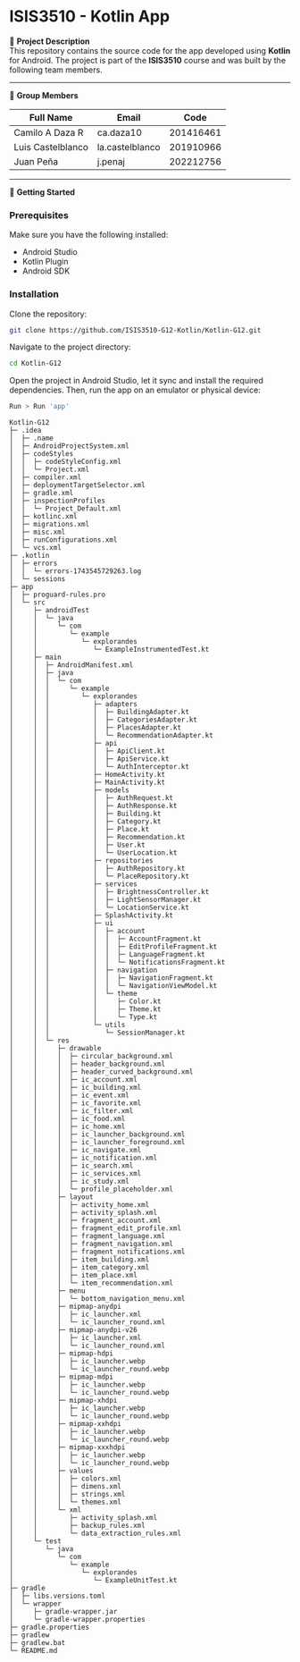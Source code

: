 # ISIS3510 - Kotlin App

📌 **Project Description**  
This repository contains the source code for the app developed using **Kotlin** for Android. The project is part of the **ISIS3510** course and was built by the following team members.

---

👥 **Group Members**

| Full Name                          | Email             | Code       |
|-----------------------------------|-------------------|------------|
| Camilo A Daza R                   | ca.daza10         | 201416461  |
| Luis Castelblanco                 | la.castelblanco   | 201910966  |
| Juan Peña                         | j.penaj           | 202212756  |

---

🚀 **Getting Started**

### Prerequisites  
Make sure you have the following installed:

- Android Studio  
- Kotlin Plugin  
- Android SDK  

### Installation

Clone the repository:
```bash
git clone https://github.com/ISIS3510-G12-Kotlin/Kotlin-G12.git
```
Navigate to the project directory:
```bash
cd Kotlin-G12
```
Open the project in Android Studio, let it sync and install the required dependencies.
Then, run the app on an emulator or physical device:
```bash
Run > Run 'app'
```


```
Kotlin-G12
├─ .idea
│  ├─ .name
│  ├─ AndroidProjectSystem.xml
│  ├─ codeStyles
│  │  ├─ codeStyleConfig.xml
│  │  └─ Project.xml
│  ├─ compiler.xml
│  ├─ deploymentTargetSelector.xml
│  ├─ gradle.xml
│  ├─ inspectionProfiles
│  │  └─ Project_Default.xml
│  ├─ kotlinc.xml
│  ├─ migrations.xml
│  ├─ misc.xml
│  ├─ runConfigurations.xml
│  └─ vcs.xml
├─ .kotlin
│  ├─ errors
│  │  └─ errors-1743545729263.log
│  └─ sessions
├─ app
│  ├─ proguard-rules.pro
│  └─ src
│     ├─ androidTest
│     │  └─ java
│     │     └─ com
│     │        └─ example
│     │           └─ explorandes
│     │              └─ ExampleInstrumentedTest.kt
│     ├─ main
│     │  ├─ AndroidManifest.xml
│     │  ├─ java
│     │  │  └─ com
│     │  │     └─ example
│     │  │        └─ explorandes
│     │  │           ├─ adapters
│     │  │           │  ├─ BuildingAdapter.kt
│     │  │           │  ├─ CategoriesAdapter.kt
│     │  │           │  ├─ PlacesAdapter.kt
│     │  │           │  └─ RecommendationAdapter.kt
│     │  │           ├─ api
│     │  │           │  ├─ ApiClient.kt
│     │  │           │  ├─ ApiService.kt
│     │  │           │  └─ AuthInterceptor.kt
│     │  │           ├─ HomeActivity.kt
│     │  │           ├─ MainActivity.kt
│     │  │           ├─ models
│     │  │           │  ├─ AuthRequest.kt
│     │  │           │  ├─ AuthResponse.kt
│     │  │           │  ├─ Building.kt
│     │  │           │  ├─ Category.kt
│     │  │           │  ├─ Place.kt
│     │  │           │  ├─ Recommendation.kt
│     │  │           │  ├─ User.kt
│     │  │           │  └─ UserLocation.kt
│     │  │           ├─ repositories
│     │  │           │  ├─ AuthRepository.kt
│     │  │           │  └─ PlaceRepository.kt
│     │  │           ├─ services
│     │  │           │  ├─ BrightnessController.kt
│     │  │           │  ├─ LightSensorManager.kt
│     │  │           │  └─ LocationService.kt
│     │  │           ├─ SplashActivity.kt
│     │  │           ├─ ui
│     │  │           │  ├─ account
│     │  │           │  │  ├─ AccountFragment.kt
│     │  │           │  │  ├─ EditProfileFragment.kt
│     │  │           │  │  ├─ LanguageFragment.kt
│     │  │           │  │  └─ NotificationsFragment.kt
│     │  │           │  ├─ navigation
│     │  │           │  │  ├─ NavigationFragment.kt
│     │  │           │  │  └─ NavigationViewModel.kt
│     │  │           │  └─ theme
│     │  │           │     ├─ Color.kt
│     │  │           │     ├─ Theme.kt
│     │  │           │     └─ Type.kt
│     │  │           └─ utils
│     │  │              └─ SessionManager.kt
│     │  └─ res
│     │     ├─ drawable
│     │     │  ├─ circular_background.xml
│     │     │  ├─ header_background.xml
│     │     │  ├─ header_curved_background.xml
│     │     │  ├─ ic_account.xml
│     │     │  ├─ ic_building.xml
│     │     │  ├─ ic_event.xml
│     │     │  ├─ ic_favorite.xml
│     │     │  ├─ ic_filter.xml
│     │     │  ├─ ic_food.xml
│     │     │  ├─ ic_home.xml
│     │     │  ├─ ic_launcher_background.xml
│     │     │  ├─ ic_launcher_foreground.xml
│     │     │  ├─ ic_navigate.xml
│     │     │  ├─ ic_notification.xml
│     │     │  ├─ ic_search.xml
│     │     │  ├─ ic_services.xml
│     │     │  ├─ ic_study.xml
│     │     │  └─ profile_placeholder.xml
│     │     ├─ layout
│     │     │  ├─ activity_home.xml
│     │     │  ├─ activity_splash.xml
│     │     │  ├─ fragment_account.xml
│     │     │  ├─ fragment_edit_profile.xml
│     │     │  ├─ fragment_language.xml
│     │     │  ├─ fragment_navigation.xml
│     │     │  ├─ fragment_notifications.xml
│     │     │  ├─ item_building.xml
│     │     │  ├─ item_category.xml
│     │     │  ├─ item_place.xml
│     │     │  └─ item_recommendation.xml
│     │     ├─ menu
│     │     │  └─ bottom_navigation_menu.xml
│     │     ├─ mipmap-anydpi
│     │     │  ├─ ic_launcher.xml
│     │     │  └─ ic_launcher_round.xml
│     │     ├─ mipmap-anydpi-v26
│     │     │  ├─ ic_launcher.xml
│     │     │  └─ ic_launcher_round.xml
│     │     ├─ mipmap-hdpi
│     │     │  ├─ ic_launcher.webp
│     │     │  └─ ic_launcher_round.webp
│     │     ├─ mipmap-mdpi
│     │     │  ├─ ic_launcher.webp
│     │     │  └─ ic_launcher_round.webp
│     │     ├─ mipmap-xhdpi
│     │     │  ├─ ic_launcher.webp
│     │     │  └─ ic_launcher_round.webp
│     │     ├─ mipmap-xxhdpi
│     │     │  ├─ ic_launcher.webp
│     │     │  └─ ic_launcher_round.webp
│     │     ├─ mipmap-xxxhdpi
│     │     │  ├─ ic_launcher.webp
│     │     │  └─ ic_launcher_round.webp
│     │     ├─ values
│     │     │  ├─ colors.xml
│     │     │  ├─ dimens.xml
│     │     │  ├─ strings.xml
│     │     │  └─ themes.xml
│     │     └─ xml
│     │        ├─ activity_splash.xml
│     │        ├─ backup_rules.xml
│     │        └─ data_extraction_rules.xml
│     └─ test
│        └─ java
│           └─ com
│              └─ example
│                 └─ explorandes
│                    └─ ExampleUnitTest.kt
├─ gradle
│  ├─ libs.versions.toml
│  └─ wrapper
│     ├─ gradle-wrapper.jar
│     └─ gradle-wrapper.properties
├─ gradle.properties
├─ gradlew
├─ gradlew.bat
└─ README.md

```